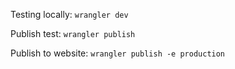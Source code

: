 Testing locally: `wrangler dev`

Publish test: `wrangler publish`

Publish to website: `wrangler publish -e production`
